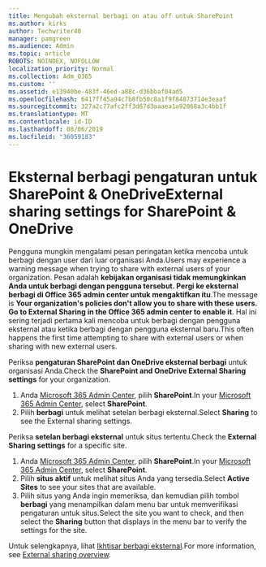 ```yaml
---
title: Mengubah eksternal berbagi on atau off untuk SharePoint
ms.author: kirks
author: Techwriter40
manager: pamgreen
ms.audience: Admin
ms.topic: article
ROBOTS: NOINDEX, NOFOLLOW
localization_priority: Normal
ms.collection: Adm_O365
ms.custom: ''
ms.assetid: e13940be-483f-46ed-a88c-d36bbaf04ad5
ms.openlocfilehash: 6417ff45a94c7b8fb50c8a1f9f84873714e3eaaf
ms.sourcegitcommit: 327a2c77afc2ff3d67d3aaaea1a92068a3c4bb1f
ms.translationtype: MT
ms.contentlocale: id-ID
ms.lasthandoff: 08/06/2019
ms.locfileid: "36059183"
---
```

# <a name="external-sharing-settings-for-sharepoint--onedrive"></a><span data-ttu-id="f2b99-102">Eksternal berbagi pengaturan untuk SharePoint & OneDrive</span><span class="sxs-lookup"><span data-stu-id="f2b99-102">External sharing settings for SharePoint & OneDrive</span></span>

<span data-ttu-id="f2b99-103">Pengguna mungkin mengalami pesan peringatan ketika mencoba untuk berbagi dengan user dari luar organisasi Anda.</span><span class="sxs-lookup"><span data-stu-id="f2b99-103">Users may experience a warning message when trying to share with external users of your organization.</span></span> <span data-ttu-id="f2b99-104">Pesan adalah **kebijakan organisasi tidak memungkinkan Anda untuk berbagi dengan pengguna tersebut. Pergi ke eksternal berbagi di Office 365 admin center untuk mengaktifkan itu**.</span><span class="sxs-lookup"><span data-stu-id="f2b99-104">The message is **Your organization's policies don't allow you to share with these users. Go to External Sharing in the Office 365 admin center to enable it**.</span></span> <span data-ttu-id="f2b99-105">Hal ini sering terjadi pertama kali mencoba untuk berbagi dengan pengguna eksternal atau ketika berbagi dengan pengguna eksternal baru.</span><span class="sxs-lookup"><span data-stu-id="f2b99-105">This often happens the first time attempting to share with external users or when sharing with new external users.</span></span>

<span data-ttu-id="f2b99-106">Periksa **pengaturan SharePoint dan OneDrive eksternal berbagi** untuk organisasi Anda.</span><span class="sxs-lookup"><span data-stu-id="f2b99-106">Check the **SharePoint and OneDrive External Sharing settings** for your organization.</span></span>

1. <span data-ttu-id="f2b99-107">Anda [Microsoft 365 Admin Center](https://admin.microsoft.com/AdminPortal/Home#/homepage">https://admin.microsoft.com/), pilih **SharePoint**.</span><span class="sxs-lookup"><span data-stu-id="f2b99-107">In your [Microsoft 365 Admin Center](https://admin.microsoft.com/AdminPortal/Home#/homepage">https://admin.microsoft.com/), select **SharePoint**.</span></span>
3. <span data-ttu-id="f2b99-108">Pilih **berbagi** untuk melihat setelan berbagi eksternal.</span><span class="sxs-lookup"><span data-stu-id="f2b99-108">Select **Sharing** to see the External sharing settings.</span></span>

<span data-ttu-id="f2b99-109">Periksa **setelan berbagi eksternal** untuk situs tertentu.</span><span class="sxs-lookup"><span data-stu-id="f2b99-109">Check the **External Sharing settings** for a specific site.</span></span>

1. <span data-ttu-id="f2b99-110">Anda [Microsoft 365 Admin Center](https://admin.microsoft.com/AdminPortal/Home#/homepage">https://admin.microsoft.com/), pilih **SharePoint**.</span><span class="sxs-lookup"><span data-stu-id="f2b99-110">In your [Microsoft 365 Admin Center](https://admin.microsoft.com/AdminPortal/Home#/homepage">https://admin.microsoft.com/), select **SharePoint**.</span></span>
2. <span data-ttu-id="f2b99-111">Pilih **situs aktif** untuk melihat situs Anda yang tersedia.</span><span class="sxs-lookup"><span data-stu-id="f2b99-111">Select **Active Sites** to see your sites that are available.</span></span>
3. <span data-ttu-id="f2b99-112">Pilih situs yang Anda ingin memeriksa, dan kemudian pilih tombol **berbagi** yang menampilkan dalam menu bar untuk memverifikasi pengaturan untuk situs.</span><span class="sxs-lookup"><span data-stu-id="f2b99-112">Select the site you want to check, and then select the **Sharing** button that displays in the menu bar to verify the settings for the site.</span></span>

<span data-ttu-id="f2b99-113">Untuk selengkapnya, lihat [Ikhtisar berbagi eksternal](https://docs.microsoft.com/sharepoint/external-sharing-overview).</span><span class="sxs-lookup"><span data-stu-id="f2b99-113">For more information, see [External sharing overview](https://docs.microsoft.com/sharepoint/external-sharing-overview).</span></span>